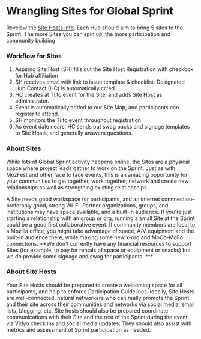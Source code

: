 # Wrangling Sites for Global Sprint

Reveiew the [Site Hosts info](https://mozilla.github.io/global-sprint/projects/). Each Hub should aim to bring 5 sites to the Sprint. The more Sites you can spin up, the more participation and community building 

### Workflow for Sites

1. Aspiring Site Host (SH) fills out the Site Host Registration with checkbox for Hub affiliation
2. SH receives email with link to issue template & checklist. Designated Hub Contact (HC) is automatically cc'ed.
3. HC creates at Ti.to event for the Site, and adds Site Host as administrator. 
4. Event is automatically added to our Site Map, and participants can register to attend. 
5. SH monitors the Ti.to event throughout registration
6. As event date nears, HC sends out swag packs and signage templates to Site Hosts, and generally answers questions.

### About Sites
While lots of Global Sprint activity happens online, the Sites are  a physical space where project leads gather to work on the Sprint. Just as with MozFest and other face to face events, this is an amazing opportunity for your communities to get together, work together, network and create new relationships as well as strengthing existing relationships. 

A Site needs good workspace for participants, and an internet connnection– preferably good, strong Wi-Fi. Partner organizations, groups, and institutions may have space available, and a built-in audience. If you're just starting a relationship with an group or org, running a small Site at the Sprint could be a good first collaborative event. If community members are local to a Mozilla office, you might take advantage of space, A/V equipment and the built-in audience there, while making some new x-org and MoCo-MoFo connections. **We don't currently have any financial resources to support Sites (for example, to pay for rentals of space or equipment or snacks) but we do provide some signage and swag for participants. ***

### About Site Hosts
Your Site Hosts should be prepared to create a welcoming space for all participants, and help to enforce Participation Guidelines. Ideally, Site Hosts are well-connected, natural networkers who can really promote the Sprint and their site across their communities and networks via social media, email lists, blogging, etc. Site hosts should also be prepared coordinate communications with their Site and the rest of the Sprint during the event, via Vidyo check ins and social media updates. They should also assist with metrics and assessment of Sprint participation as needed. 


